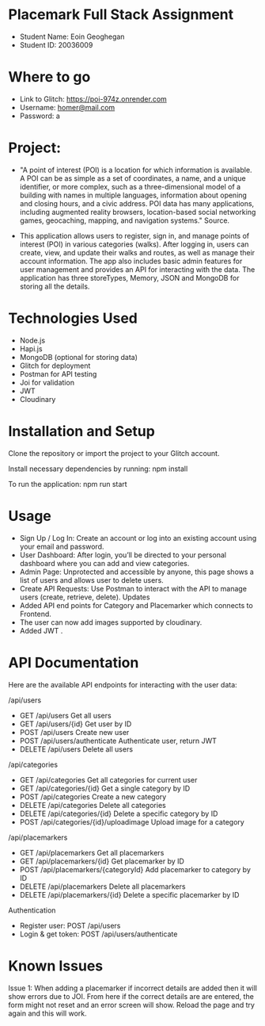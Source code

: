 # Placemark Full Stack Assignment
- Student Name: Eoin Geoghegan
- Student ID: 20036009

# Where to go
- Link to Glitch: https://poi-974z.onrender.com
- Username: homer@mail.com
- Password: a

# Project:

- "A point of interest (POI) is a location for which information is available. A POI can be as simple as a set of coordinates, a name, and a unique identifier, or more complex, such as a three-dimensional model of a building with names in multiple languages, information about opening and closing hours, and a civic address. POI data has many applications, including augmented reality browsers, location-based social networking games, geocaching, mapping, and navigation systems." Source.

- This application allows users to register, sign in, and manage points of interest (POI) in various categories (walks). After logging in, users can create, view, and update their walks and routes, as well as manage their account information. The app also includes basic admin features for user management and provides an API for interacting with the data. The application has three storeTypes, Memory, JSON and MongoDB for storing all the details.

# Technologies Used
- Node.js
- Hapi.js
- MongoDB (optional for storing data)
- Glitch for deployment
- Postman for API testing
- Joi for validation
- JWT
- Cloudinary


# Installation and Setup
Clone the repository or import the project to your Glitch account.


Install necessary dependencies by running:
npm install

To run the application:
npm run start


# Usage
- Sign Up / Log In: Create an account or log into an existing account using your email and password.
- User Dashboard: After login, you’ll be directed to your personal dashboard where you can add and view categories.
- Admin Page: Unprotected and accessible by anyone, this page shows a list of users and allows user to delete users.
- Create API Requests: Use Postman to interact with the API to manage users (create, retrieve, delete).
Updates
- Added API end points for Category and Placemarker which connects to Frontend.
- The user can now add images supported by cloudinary.
- Added JWT .

# API Documentation
Here are the available API endpoints for interacting with the user data:

 /api/users

- GET	/api/users	Get all users
- GET	/api/users/{id}	Get user by ID
- POST	/api/users	Create new user
- POST	/api/users/authenticate	Authenticate user, return JWT
- DELETE	/api/users	Delete all users

/api/categories

- GET	/api/categories	Get all categories for current user
- GET	/api/categories/{id}	Get a single category by ID
- POST	/api/categories	Create a new category
- DELETE	/api/categories	Delete all categories
- DELETE	/api/categories/{id}	Delete a specific category by ID
- POST	/api/categories/{id}/uploadimage	Upload image for a category

/api/placemarkers

- GET	/api/placemarkers	Get all placemarkers
- GET	/api/placemarkers/{id}	Get placemarker by ID
- POST	/api/placemarkers/{categoryId}	Add placemarker to category by ID
- DELETE	/api/placemarkers	Delete all placemarkers
- DELETE	/api/placemarkers/{id}	Delete a specific placemarker by ID

 Authentication
- Register user: POST /api/users
- Login & get token: POST /api/users/authenticate




# Known Issues
Issue 1: When adding a placemarker if incorrect details are added then it will show errors due to JOI.  From here if the correct details are are entered, the form might not reset and an error screen will show. Reload the page and try again and this will work.



